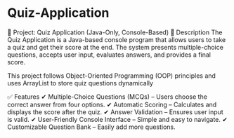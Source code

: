 # Quiz-Application

🚀 Project: Quiz Application (Java-Only, Console-Based)
📌 Description
The Quiz Application is a Java-based console program that allows users to take a quiz and get their score at the end. The system presents multiple-choice questions, accepts user input, evaluates answers, and provides a final score.

This project follows Object-Oriented Programming (OOP) principles and uses ArrayList to store quiz questions dynamically

✅ Features
✔ Multiple-Choice Questions (MCQs) – Users choose the correct answer from four options.
✔ Automatic Scoring – Calculates and displays the score after the quiz.
✔ Answer Validation – Ensures user input is valid.
✔ User-Friendly Console Interface – Simple and easy to navigate.
✔ Customizable Question Bank – Easily add more questions.

